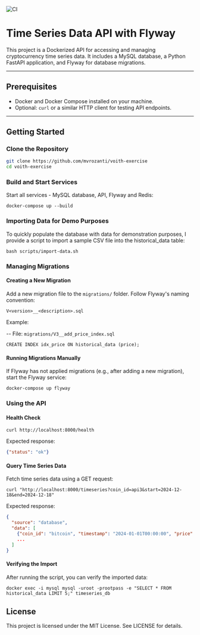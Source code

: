 ![CI](https://github.com/mvrozanti/voith-exercise/actions/workflows/ci.yml/badge.svg?branch=master)

# Time Series Data API with Flyway

This project is a Dockerized API for accessing and managing cryptocurrency time series data. It includes a MySQL database, a Python FastAPI application, and Flyway for database migrations.

---

## Prerequisites

- Docker and Docker Compose installed on your machine.
- Optional: `curl` or a similar HTTP client for testing API endpoints.

---

## Getting Started

### Clone the Repository
```bash
git clone https://github.com/mvrozanti/voith-exercise
cd voith-exercise
```

### Build and Start Services

Start all services - MySQL database, API, Flyway and Redis:

```
docker-compose up --build
```

### Importing Data for Demo Purposes

To quickly populate the database with data for demonstration purposes, I provide a script to import a sample CSV file into the historical_data table:

```
bash scripts/import-data.sh
```

### Managing Migrations
#### Creating a New Migration

Add a new migration file to the `migrations/` folder. Follow Flyway's naming convention:

`V<version>__<description>.sql`

Example:

-- File: `migrations/V3__add_price_index.sql`
```
CREATE INDEX idx_price ON historical_data (price);
```

#### Running Migrations Manually

If Flyway has not applied migrations (e.g., after adding a new migration), start the Flyway service:

```
docker-compose up flyway
```

### Using the API
#### Health Check

```
curl http://localhost:8000/health
```

Expected response:

```json
{"status": "ok"}
```

#### Query Time Series Data

Fetch time series data using a GET request:

```
curl "http://localhost:8000/timeseries?coin_id=api3&start=2024-12-18&end=2024-12-18"
```

Expected response:

```json
{
  "source": "database",
  "data": [
    {"coin_id": "bitcoin", "timestamp": "2024-01-01T00:00:00", "price": 50000.0, "volume": 1000.0},
    ...
  ]
}
```


#### Verifying the Import

After running the script, you can verify the imported data:

    docker exec -i mysql mysql -uroot -prootpass -e "SELECT * FROM historical_data LIMIT 5;" timeseries_db

## License

This project is licensed under the MIT License. See LICENSE for details.
